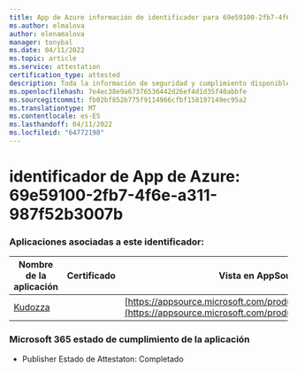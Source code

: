 ```yaml
---
title: App de Azure información de identificador para 69e59100-2fb7-4f6e-a311-987f52b3007b
ms.author: elmalova
author: elenamalova
manager: tonybal
ms.date: 04/11/2022
ms.topic: article
ms.service: attestation
certification_type: attested
description: Toda la información de seguridad y cumplimiento disponible para 69e59100-2fb7-4f6e-a311-987f52b3007b.
ms.openlocfilehash: 7e4ec38e9a67376536442d26ef4d1d35f40abbfe
ms.sourcegitcommit: fb02bf852b775f9114966cfbf158197149ec95a2
ms.translationtype: MT
ms.contentlocale: es-ES
ms.lasthandoff: 04/11/2022
ms.locfileid: "64772198"
---
```

# <a name="azure-app-id-69e59100-2fb7-4f6e-a311-987f52b3007b"></a>identificador de App de Azure: 69e59100-2fb7-4f6e-a311-987f52b3007b


### <a name="apps-associated-with-this-id"></a>Aplicaciones asociadas a este identificador:
| **Nombre de la aplicación** | **Certificado** | **Vista en AppSource** |
|--------------|---------------|-----------------------|
| [Kudozza](../forward/WA200002599.md) |  | [https://appsource.microsoft.com/product/office/WA200002599](https://appsource.microsoft.com/product/office/WA200002599) |

### <a name="microsoft-365-app-compliance-status"></a>Microsoft 365 estado de cumplimiento de la aplicación
- Publisher Estado de Attestaton: Completado
